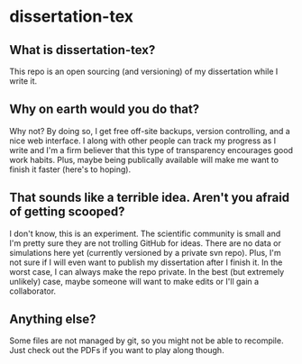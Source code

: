 dissertation-tex
====

What is dissertation-tex?
----
This repo is an open sourcing (and versioning) of my dissertation while I write it.

Why on earth would you do that?
----
Why not? By doing so, I get free off-site backups, version controlling, and a nice web interface. I along with other people can track my progress as I write and I'm a firm believer that this type of transparency encourages good work habits. Plus, maybe being publically available will make me want to finish it faster (here's to hoping).

That sounds like a terrible idea. Aren't you afraid of getting scooped?
----
I don't know, this is an experiment. The scientific community is small and I'm pretty sure they are not trolling GitHub for ideas. There are no data or simulations here yet (currently versioned by a private svn repo). Plus, I'm not sure if I will even want to publish my dissertation after I finish it. In the worst case, I can always make the repo private. In the best (but extremely unlikely) case, maybe someone will want to make edits or I'll gain a collaborator.

Anything else?
----
Some files are not managed by git, so you might not be able to recompile. Just check out the PDFs if you want to play along though.
